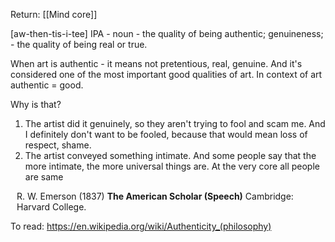 Return: [[Mind core]]



\[aw-then-tis-i-tee] IPA - noun
\- the quality of being authentic; genuineness;
\- the quality of being real or true.

When art is authentic - it means not pretentious, real, genuine. And it's considered one of the most important good qualities of art. In context of art authentic = good. 

Why is that?

1) The artist did it genuinely, so they aren't trying to fool and scam me. And I definitely don't want to be fooled, because that would mean loss of respect, shame.
2) The artist conveyed something intimate. And some people say that the more intimate, the more universal things are. At the very core all people are same
<p style="font-size: 14px; margin-left: 2%;">R. W. Emerson (1837) <b>The American Scholar (Speech)</b> Cambridge: Harvard College.</p>

To read:
https://en.wikipedia.org/wiki/Authenticity_(philosophy)

